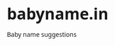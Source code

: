 # babyname.in
Baby name suggestions
<DOCTYPE html>
    <!DOCTYPE html>
<html lang="en">
<head>
    <meta charset="UTF-8">
    <meta name="viewport" content="width=device-width, initial-scale=1.0">
    <title>Baby Name Rarity Checker</title>
    <style>
        * {
            margin: 0;
            padding: 0;
            box-sizing: border-box;
            font-family: 'Segoe UI', Tahoma, Geneva, Verdana, sans-serif;
        }
        
        body {
            background-image: url('https://cdnjs.cloudflare.com/ajax/libs/simple-icons/3.0.1/simple-icons.svg');
            background-size: cover;
            background-position: center;
            background-attachment: fixed;
            min-height: 100vh;
            display: flex;
            justify-content: center;
            align-items: center;
            padding: 20px;
            position: relative;
        }
        
        body::before {
            content: "";
            position: absolute;
            top: 0;
            left: 0;
            width: 100%;
            height: 100%;
            background: linear-gradient(135deg, rgba(176, 224, 230, 0.8), rgba(255, 182, 193, 0.8));
            z-index: -1;
        }
        
        .container {
            background-color: rgba(255, 255, 255, 0.85);
            border-radius: 15px;
            box-shadow: 0 10px 30px rgba(0, 0, 0, 0.1);
            width: 100%;
            max-width: 900px;
            overflow: hidden;
            display: flex;
            flex-direction: column;
            min-height: 500px;
        }
        
        header {
            padding: 20px;
            text-align: center;
            background: linear-gradient(to right, #a6c1ee, #fbc2eb);
            color: white;
        }
        
        h1 {
            font-size: 2.2rem;
            margin-bottom: 5px;
        }
        
        .subtitle {
            font-size: 1rem;
            opacity: 0.9;
        }
        
        .content {
            display: flex;
            flex: 1;
        }
        
        .main-section {
            flex: 1;
            padding: 30px;
            display: flex;
            flex-direction: column;
        }
        
        .form-group {
            margin-bottom: 20px;
        }
        
        label {
            display: block;
            margin-bottom: 8px;
            font-weight: 600;
            color: #555;
        }
        
        input[type="text"], 
        input[type="password"],
        select, 
        textarea {
            width: 100%;
            padding: 12px;
            border: 1px solid #ddd;
            border-radius: 6px;
            font-size: 1rem;
            background-color: rgba(255, 255, 255, 0.9);
        }
        
        textarea {
            min-height: 100px;
            resize: vertical;
        }
        
        .btn {
            background: linear-gradient(to right, #6a11cb, #2575fc);
            color: white;
            border: none;
            padding: 12px 20px;
            border-radius: 6px;
            cursor: pointer;
            font-size: 1rem;
            font-weight: 600;
            transition: all 0.3s ease;
            margin-top: 10px;
        }
        
        .btn:hover {
            transform: translateY(-2px);
            box-shadow: 0 5px 15px rgba(0, 0, 0, 0.1);
        }
        
        .btn:active {
            transform: translateY(0);
        }
        
        .btn-secondary {
            background: linear-gradient(to right, #3498db, #2980b9);
        }
        
        .nav-tabs {
            display: flex;
            list-style: none;
            margin-bottom: 20px;
            border-bottom: 1px solid #ddd;
            flex-wrap: wrap;
        }
        
        .nav-tabs li {
            padding: 10px 20px;
            cursor: pointer;
            transition: all 0.3s ease;
            border-bottom: 2px solid transparent;
            font-weight: 500;
            color: #555;
        }
        
        .nav-tabs li.active {
            border-bottom: 2px solid #6a11cb;
            color: #6a11cb;
            font-weight: 600;
        }
        
        .nav-tabs li:hover {
            background-color: rgba(106, 17, 203, 0.05);
        }
        
        .tab-content {
            flex: 1;
            display: none;
        }
        
        .tab-content.active {
            display: block;
        }
        
        .result-card {
            background-color: rgba(255, 255, 255, 0.8);
            border-radius: 8px;
            padding: 20px;
            margin-bottom: 20px;
            box-shadow: 0 4px 15px rgba(0, 0, 0, 0.05);
        }
        
        .popularity-meter {
            width: 100%;
            height: 10px;
            background-color: #eee;
            border-radius: 5px;
            margin: 15px 0;
            overflow: hidden;
        }
        
        .popularity-level {
            height: 100%;
            width: 0;
            border-radius: 5px;
            transition: width 1s ease-in-out;
        }
        
        .rarity-text {
            font-weight: 600;
            margin-bottom: 10px;
        }
        
        .name-suggestion {
            padding: 12px;
            margin-bottom: 15px;
            border-radius: 8px;
            background-color: rgba(255, 255, 255, 0.8);
            border-left: 4px solid #6a11cb;
            transition: all 0.3s ease;
            cursor: pointer;
        }
        
        .name-suggestion:hover {
            transform: translateX(5px);
            box-shadow: 0 5px 15px rgba(0, 0, 0, 0.1);
        }
        
        .name-suggestion h3 {
            margin-bottom: 5px;
            color: #333;
        }
        
        .name-suggestion p {
            color: #666;
            font-size: 0.9rem;
        }
        
        .loading {
            display: none;
            text-align: center;
            padding: 20px;
        }
        
        .loading-spinner {
            border: 4px solid rgba(255, 255, 255, 0.3);
            border-radius: 50%;
            border-top: 4px solid #6a11cb;
            width: 40px;
            height: 40px;
            animation: spin 1s linear infinite;
            margin: 0 auto 20px;
        }
        
        @keyframes spin {
            0% { transform: rotate(0deg); }
            100% { transform: rotate(360deg); }
        }
        
        .api-key-section {
            background-color: rgba(255, 255, 255, 0.8);
            border-radius: 8px;
            padding: 15px;
            margin-bottom: 20px;
            border-left: 4px solid #e74c3c;
        }
        
        .code-import {
            margin-top: 20px;
        }
        
        .code-card {
            background-color: rgba(255, 255, 255, 0.8);
            border-radius: 8px;
            padding: 15px;
            margin-top: 15px;
            border-left: 4px solid #3498db;
        }
        
        .code-actions {
            display: flex;
            gap: 10px;
            margin-top: 10px;
        }
        
        .notification {
            position: fixed;
            top: 20px;
            right: 20px;
            padding: 15px 20px;
            background-color: #2ecc71;
            color: white;
            border-radius: 5px;
            box-shadow: 0 4px 15px rgba(0, 0, 0, 0.2);
            z-index: 1000;
            opacity: 0;
            transform: translateY(-20px);
            transition: all 0.3s ease;
        }
        
        .notification.show {
            opacity: 1;
            transform: translateY(0);
        }
        
        .notification.error {
            background-color: #e74c3c;
        }
        
        @media (max-width: 768px) {
            .content {
                flex-direction: column;
            }
            
            .container {
                min-height: auto;
            }
        }
    </style>
</head>
<body>
    <div class="container">
        <header>
            <h1>Baby Name Explorer</h1>
            <p class="subtitle">Discover the perfect unique name for your little one</p>
        </header>
        
        <div class="content">
            <div class="main-section">
                <ul class="nav-tabs">
                    <li class="active" data-tab="rarity-checker">Rarity Checker</li>
                    <li data-tab="name-suggestions">Name Suggestions</li>
                    <li data-tab="code-link">Code Link</li>
                    <li data-tab="api-settings">API Settings</li>
                </ul>
                
                <div class="tab-content active" id="rarity-checker">
                    <div class="form-group">
                        <label for="name-input">Enter a name to check its rarity:</label>
                        <input type="text" id="name-input" placeholder="e.g., Oliver, Sophia, etc.">
                    </div>
                    
                    <div class="form-group">
                        <label for="region-select">Select region:</label>
                        <select id="region-select">
                            <option value="usa">United States</option>
                            <option value="uk">United Kingdom</option>
                            <option value="canada">Canada</option>
                            <option value="australia">Australia</option>
                            <option value="global">Global</option>
                        </select>
                    </div>
                    
                    <button class="btn" id="check-rarity-btn">Check Rarity</button>
                    
                    <div class="loading" id="rarity-loading">
                        <div class="loading-spinner"></div>
                        <p>Analyzing name data...</p>
                    </div>
                    
                    <div id="rarity-results" style="margin-top: 30px; display: none;">
                        <div class="result-card">
                            <h2 id="result-name"></h2>
                            <p class="rarity-text" id="rarity-text"></p>
                            
                            <div class="popularity-meter">
                                <div class="popularity-level" id="popularity-level"></div>
                            </div>
                            
                            <p id="rarity-details"></p>
                        </div>
                    </div>
                </div>
                
                <div class="tab-content" id="name-suggestions">
                    <div class="form-group">
                        <label for="style-select">Name style preference:</label>
                        <select id="style-select">
                            <option value="unique">Unique & Rare</option>
                            <option value="classic">Classic & Timeless</option>
                            <option value="nature">Nature Inspired</option>
                            <option value="literary">Literary & Artistic</option>
                            <option value="vintage">Vintage Charm</option>
                        </select>
                    </div>
                    
                    <div class="form-group">
                        <label for="gender-select">Gender preference:</label>
                        <select id="gender-select">
                            <option value="neutral">Gender Neutral</option>
                            <option value="boy">Boy Names</option>
                            <option value="girl">Girl Names</option>
                        </select>
                    </div>
                    
                    <div class="form-group">
                        <label for="origin-select">Origin preference (optional):</label>
                        <select id="origin-select">
                            <option value="any">Any Origin</option>
                            <option value="germanic">Germanic</option>
                            <option value="latin">Latin/Roman</option>
                            <option value="greek">Greek</option>
                            <option value="celtic">Celtic/Gaelic</option>
                            <option value="hebrew">Hebrew</option>
                            <option value="scandinavian">Scandinavian</option>
                            <option value="arabic">Arabic</option>
                            <option value="japanese">Japanese</option>
                            <option value="indian">Indian</option>
                        </select>
                    </div>
                    
                    <button class="btn" id="get-suggestions-btn">Get Suggestions</button>
                    
                    <div class="loading" id="suggestions-loading">
                        <div class="loading-spinner"></div>
                        <p>Generating beautiful names for you...</p>
                    </div>
                    
                    <div id="name-suggestions-results" style="margin-top: 30px;"></div>
                </div>
                
                <div class="tab-content" id="code-link">
                    <h2>Import External Code</h2>
                    <p>Link to external code repositories or paste code snippets to enhance this application.</p>
                    
                    <div class="form-group">
                        <label for="code-url">Code Repository URL:</label>
                        <input type="text" id="code-url" placeholder="e.g., https://github.com/username/repo">
                    </div>
                    
                    <div class="form-group">
                        <label for="code-description">Description (what does this code do?):</label>
                        <textarea id="code-description" placeholder="Briefly describe the code functionality..."></textarea>
                    </div>
                    
                    <div class="form-group">
                        <label for="code-snippet">Or paste code snippet directly:</label>
                        <textarea id="code-snippet" placeholder="Paste your code here..."></textarea>
                    </div>
                    
                    <button class="btn" id="link-code-btn">Link Code</button>
                    
                    <div class="code-import">
                        <h3>Linked Code Resources</h3>
                        <div id="linked-code-list">
                            <!-- Linked code will appear here -->
                        </div>
                    </div>
                </div>
                
                <div class="tab-content" id="api-settings">
                    <h2>API Settings</h2>
                    <p>Configure OpenAI API settings to enable name suggestions and analysis.</p>
                    
                    <div class="api-key-section">
                        <p><strong>Note:</strong> Your API key is stored locally in your browser and is never sent to our servers.</p>
                    </div>
                    
                    <div class="form-group">
                        <label for="api-key">OpenAI API Key:</label>
                        <input type="password" id="api-key" placeholder="sk-...">
                    </div>
                    
                    <div class="form-group">
                        <label for="model-select">AI Model:</label>
                        <select id="model-select">
                            <option value="gpt-3.5-turbo">GPT-3.5 Turbo</option>
                            <option value="gpt-4">GPT-4</option>
                            <option value="gpt-4-turbo">GPT-4 Turbo</option>
                        </select>
                    </div>
                    
                    <div class="form-group">
                        <label for="temperature-select">Creativity Level:</label>
                        <select id="temperature-select">
                            <option value="0.3">Conservative (More Common Names)</option>
                            <option value="0.7" selected>Balanced</option>
                            <option value="1.0">Creative (More Unique Names)</option>
                        </select>
                    </div>
                    
                    <button class="btn" id="save-api-settings">Save Settings</button>
                </div>
            </div>
        </div>
    </div>
    
    <div class="notification" id="notification">
        Settings saved successfully!
    </div>

    <script>
        document.addEventListener('DOMContentLoaded', function() {
            // Initialize settings from localStorage
            initializeSettings();
            
            // Tab switching functionality
            const tabLinks = document.querySelectorAll('.nav-tabs li');
            const tabContents = document.querySelectorAll('.tab-content');
            
            tabLinks.forEach(link => {
                link.addEventListener('click', function() {
                    // Remove active class from all tabs
                    tabLinks.forEach(tab => tab.classList.remove('active'));
                    tabContents.forEach(content => content.classList.remove('active'));
                    
                    // Add active class to clicked tab
                    this.classList.add('active');
                    const tabId = this.getAttribute('data-tab');
                    document.getElementById(tabId).classList.add('active');
                });
            });
            
            // Name rarity checker functionality
            const checkRarityBtn = document.getElementById('check-rarity-btn');
            checkRarityBtn.addEventListener('click', checkNameRarity);
            
            // Name suggestions functionality
            const getSuggestionsBtn = document.getElementById('get-suggestions-btn');
            getSuggestionsBtn.addEventListener('click', getNameSuggestions);
            
            // API settings save functionality
            const saveApiSettingsBtn = document.getElementById('save-api-settings');
            saveApiSettingsBtn.addEventListener('click', saveApiSettings);
            
            // Code linking functionality
            const linkCodeBtn = document.getElementById('link-code-btn');
            linkCodeBtn.addEventListener('click', linkCode);
            
            // Load any existing linked code
            loadLinkedCode();
            
            // Function to initialize settings
            function initializeSettings() {
                // Load API key and settings from localStorage
                const apiKey = localStorage.getItem('babyNameExplorer_apiKey') || '';
                const model = localStorage.getItem('babyNameExplorer_model') || 'gpt-3.5-turbo';
                const temperature = localStorage.getItem('babyNameExplorer_temperature') || '0.7';
                
                document.getElementById('api-key').value = apiKey;
                document.getElementById('model-select').value = model;
                document.getElementById('temperature-select').value = temperature;
            }
            
            // Function to save API settings
            function saveApiSettings() {
                const apiKey = document.getElementById('api-key').value.trim();
                const model = document.getElementById('model-select').value;
                const temperature = document.getElementById('temperature-select').value;
                
                // Save to localStorage
                localStorage.setItem('babyNameExplorer_apiKey', apiKey);
                localStorage.setItem('babyNameExplorer_model', model);
                localStorage.setItem('babyNameExplorer_temperature', temperature);
                
                // Show notification
                showNotification('Settings saved successfully!');
            }
            
            // Function to show notification
            function showNotification(message, isError = false) {
                const notification = document.getElementById('notification');
                notification.textContent = message;
                
                if (isError) {
                    notification.classList.add('error');
                } else {
                    notification.classList.remove('error');
                }
                
                notification.classList.add('show');
                
                setTimeout(() => {
                    notification.classList.remove('show');
                }, 3000);
            }
            
            // Function to check name rarity using AI API
            async function checkNameRarity() {
                const nameInput = document.getElementById('name-input').value.trim();
                const region = document.getElementById('region-select').value;
                
                if (!nameInput) {
                    showNotification('Please enter a name first!', true);
                    return;
                }
                
                const apiKey = localStorage.getItem('babyNameExplorer_apiKey');
                if (!apiKey) {
                    showNotification('Please set your OpenAI API key in API Settings tab', true);
                    document.querySelector('[data-tab="api-settings"]').click();
                    return;
                }
                
                // Show loading indicator
                document.getElementById('rarity-loading').style.display = 'block';
                document.getElementById('rarity-results').style.display = 'none';
                
                try {
                    // First try to use the actual API
                    const rarityData = await fetchNameRarityFromAPI(nameInput, region);
                    updateRarityResults(nameInput, rarityData);
                } catch (error) {
                    console.error('API Error:', error);
                    // Fallback to simulated data if API fails
                    const simulatedData = getSimulatedRarityData(nameInput, region);
                    updateRarityResults(nameInput, simulatedData);
                }
            }
            
            // Function to update the UI with rarity results
            function updateRarityResults(name, rarityData) {
                document.getElementById('result-name').textContent = name;
                document.getElementById('rarity-text').textContent = rarityData.rarityText;
                document.getElementById('rarity-details').textContent = rarityData.details;
                
                const popularityLevel = document.getElementById('popularity-level');
                popularityLevel.style.width = `${rarityData.popularityPercentage}%`;
                popularityLevel.style.backgroundColor = getColorForPopularity(rarityData.popularityPercentage);
                
                // Hide loading and show results
                document.getElementById('rarity-loading').style.display = 'none';
                document.getElementById('rarity-results').style.display = 'block';
            }
            
            // Function to get name suggestions using AI API
            async function getNameSuggestions() {
                const style = document.getElementById('style-select').value;
                const gender = document.getElementById('gender-select').value;
                const origin = document.getElementById('origin-select').value;
                
                const apiKey = localStorage.getItem('babyNameExplorer_apiKey');
                if (!apiKey) {
                    showNotification('Please set your OpenAI API key in API Settings tab', true);
                    document.querySelector('[data-tab="api-settings"]').click();
                    return;
                }
                
                // Show loading indicator
                document.getElementById('suggestions-loading').style.display = 'block';
                document.getElementById('name-suggestions-results').innerHTML = '';
                
                try {
                    // First try to use the actual API
                    const suggestions = await fetchNameSuggestionsFromAPI(style, gender, origin);
                    updateSuggestionsResults(suggestions);
                } catch (error) {
                    console.error('API Error:', error);
                    // Fallback to simulated data if API fails
                    const simulatedSuggestions = getSimulatedNameSuggestions(style, gender);
                    updateSuggestionsResults(simulatedSuggestions);
                }
            }
            
            // Function to update the UI with suggestion results
            function updateSuggestionsResults(suggestions) {
                const suggestionsContainer = document.getElementById('name-suggestions-results');
                suggestionsContainer.innerHTML = '';
                
                suggestions.forEach(suggestion => {
                    const suggestionElement = document.createElement('div');
                    suggestionElement.className = 'name-suggestion';
                    suggestionElement.innerHTML = `
                        <h3>${suggestion.name}</h3>
                        <p>${suggestion.meaning}</p>
                        <p><strong>Origin:</strong> ${suggestion.origin}</p>
                        <p><strong>Rarity:</strong> ${suggestion.rarity}</p>
                    `;
                    suggestionsContainer.appendChild(suggestionElement);
                });
                
                // Hide loading
                document.getElementById('suggestions-loading').style.display = 'none';
            }
            
            // Function to link external code
            function linkCode() {
                const codeUrl = document.getElementById('code-url').value.trim();
                const codeDescription = document.getElementById('code-description').value.trim();
                const codeSnippet = document.getElementById('code-snippet').value.trim();
                
                if ((!codeUrl || !codeDescription) && !codeSnippet) {
                    showNotification('Please provide either a URL with description or a code snippet', true);
                    return;
                }
                
                // Create a new linked code object
                const linkedCode = {
                    id: Date.now(),
                    url: codeUrl,
                    description: codeDescription,
                    snippet: codeSnippet,
                    timestamp: new Date().toLocaleString()
                };
                
                // Get existing linked code from localStorage
                let linkedCodeList = JSON.parse(localStorage.getItem('babyNameExplorer_linkedCode')) || [];
                
                // Add new linked code
                linkedCodeList.push(linkedCode);
                
                // Save to localStorage
                localStorage.setItem('babyNameExplorer_linkedCode', JSON.stringify(linkedCodeList));
                
                // Clear form
                document.getElementById('code-url').value = '';
                document.getElementById('code-description').value = '';
                document.getElementById('code-snippet').value = '';
                
                // Reload linked code list
                loadLinkedCode();
                
                // Show notification
                showNotification('Code linked successfully!');
            }
            
            // Function to load linked code from localStorage
            function loadLinkedCode() {
                const linkedCodeList = JSON.parse(localStorage.getItem('babyNameExplorer_linkedCode')) || [];
                const linkedCodeContainer = document.getElementById('linked-code-list');
                
                if (linkedCodeList.length === 0) {
                    linkedCodeContainer.innerHTML = '<p>No code resources linked yet.</p>';
                    return;
                }
                
                linkedCodeContainer.innerHTML = '';
                
                linkedCodeList.forEach(code => {
                    const codeElement = document.createElement('div');
                    codeElement.className = 'code-card';
                    
                    let codeContent = '';
                    
                    if (code.url) {
                        codeContent += `
                            <h4><a href="${code.url}" target="_blank">${code.url}</a></h4>
                            <p>${code.description}</p>
                        `;
                    }
                    
                    if (code.snippet) {
                        codeContent += `
                            <details>
                                <summary>View Code Snippet</summary>
                                <pre style="background-color: #f5f5f5; padding: 10px; border-radius: 5px; overflow-x: auto;">${code.snippet}</pre>
                            </details>
                        `;
                    }
                    
                    codeContent += `
                        <p><small>Added on: ${code.timestamp}</small></p>
                        <div class="code-actions">
                            <button class="btn btn-secondary delete-code" data-id="${code.id}">Delete</button>
                        </div>
                    `;
                    
                    codeElement.innerHTML = codeContent;
                    linkedCodeContainer.appendChild(codeElement);
                });
                
                // Add event listeners for delete buttons
                document.querySelectorAll('.delete-code').forEach(button => {
                    button.addEventListener('click', function() {
                        const codeId = parseInt(this.getAttribute('data-id'));
                        deleteLinkedCode(codeId);
                    });
                });
            }
            
            // Function to delete linked code
            function deleteLinkedCode(codeId) {
                let linkedCodeList = JSON.parse(localStorage.getItem('babyNameExplorer_linkedCode')) || [];
                
                // Filter out the code to delete
                linkedCodeList = linkedCodeList.filter(code => code.id !== codeId);
                
                // Save to localStorage
                localStorage.setItem('babyNameExplorer_linkedCode', JSON.stringify(linkedCodeList));
                
                // Reload linked code list
                loadLinkedCode();
                
                // Show notification
                showNotification('Code resource deleted');
            }
            
            // Function to fetch name rarity data from OpenAI API
            async function fetchNameRarityFromAPI(name, region) {
                const apiKey = localStorage.getItem('babyNameExplorer_apiKey');
                const model = localStorage.getItem('babyNameExplorer_model') || 'gpt-3.5-turbo';
                
                const prompt = `
                    You are a baby name expert with access to comprehensive global naming databases.
                    Please analyze the name "${name}" in ${getRegionName(region)}.
                    
                    Provide the following information in JSON format:
                    1. rarityText: A categorical assessment (Very Rare, Rare, Moderately Common, Common, or Very Common)
                    2. details: 1-2 sentences about the name's popularity, usage, and any interesting trends
                    3. popularityPercentage: A number between 0-100 representing how common the name is (0 = extremely rare, 100 = extremely common)
                    
                    Return ONLY valid JSON without any explanation or additional text.
                `;
                
                try {
                    const response = await fetch('https://api.openai.com/v1/chat/completions', {
                        method: 'POST',
                        headers: {
                            'Content-Type': 'application/json',
                            'Authorization': `Bearer ${apiKey}`
                        },
                        body: JSON.stringify({
                            model: model,
                            messages: [
                                {
                                    role: 'system',
                                    content: 'You are a helpful baby name analysis assistant that returns only JSON data.'
                                },
                                {
                                    role: 'user',
                                    content: prompt
                                }
                            ],
                            temperature: 0.3
                        })
                    });
                    
                    if (!response.ok) {
                        throw new Error(`API request failed with status ${response.status}`);
                    }
                    
                    const data = await response.json();
                    const content = data.choices[0].message.content;
                    
                    // Extract JSON from response (handles cases where the AI might include backticks or explanations)
                    const jsonMatch = content.match(/\{[\s\S]*\}/);
                    if (jsonMatch) {
                        return JSON.parse(jsonMatch[0]);
                    } else {
                        throw new Error('Failed to parse JSON from API response');
                    }
                } catch (error) {
                    console.error('Error calling OpenAI API:', error);
                    throw error;
                }
            }
            
            // Function to fetch name suggestions from OpenAI API
            async function fetchNameSuggestionsFromAPI(style, gender, origin) {
                const apiKey = localStorage.getItem('babyNameExplorer_apiKey');
                const model = localStorage.getItem('babyNameExplorer_model') || 'gpt-3.5-turbo';
